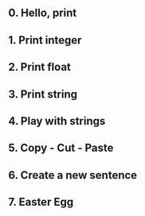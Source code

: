 ## 0. Hello, print

## 1. Print integer

## 2. Print float

## 3. Print string

## 4. Play with strings

## 5. Copy - Cut - Paste

## 6. Create a new sentence

## 7. Easter Egg